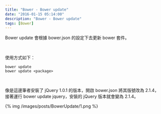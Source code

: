 ```yaml
---
title: "Bower - Bower update"
date: "2016-01-15 05:14:00"
description: "Bower - Bower update"
tags: [Bower]
---
```



Bower update 會根據 bower.json 的設定下去更新 bower 套件。  

<!-- More -->

<br/>


使用方式如下：  

    bower update
    bower update <package> 

<br/>


像是這邊筆者安裝了 jQuery 1.0.1 的版本，開啟 bower.json 將其版號改為 2.1.4，接著運行 bower update jquery，安裝的 jQuery 版本就會變為 2.1.4。  

{% img /images/posts/BowerUpdate/1.png %}
